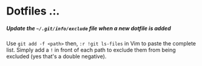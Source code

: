 # Dotfiles .:.

##### Update the `~/.git/info/exclude` file when a new dotfile is added

Use `git add -f <path>` then, `:r !git ls-files` in Vim to paste the complete
list. Simply add a `!` in front of each path to exclude them from being
excluded (yes that's a double negative).
